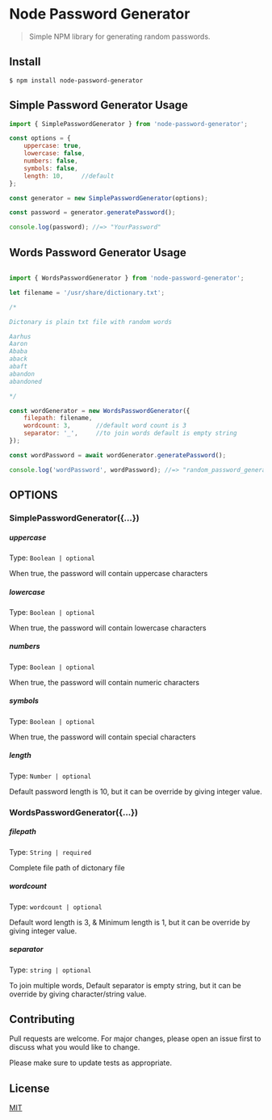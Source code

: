# Node Password Generator

> Simple NPM library for generating random passwords.


## Install

```
$ npm install node-password-generator
```

## Simple Password Generator Usage

```js
import { SimplePasswordGenerator } from 'node-password-generator';

const options = {
    uppercase: true,
    lowercase: false,
    numbers: false,
    symbols: false,
    length: 10,     //default
};

const generator = new SimplePasswordGenerator(options);

const password = generator.generatePassword();

console.log(password); //=> "YourPassword"
```

## Words Password Generator Usage

```js

import { WordsPasswordGenerator } from 'node-password-generator';

let filename = '/usr/share/dictionary.txt';

/*

Dictonary is plain txt file with random words

Aarhus
Aaron
Ababa
aback
abaft
abandon
abandoned

*/

const wordGenerator = new WordsPasswordGenerator({
    filepath: filename,
    wordcount: 3,       //default word count is 3
    separator: '_',     //to join words default is empty string
});

const wordPassword = await wordGenerator.generatePassword();

console.log('wordPassword', wordPassword); //=> "random_password_generator"

```

## OPTIONS

### SimplePasswordGenerator({...})

##### uppercase 

Type: `Boolean | optional`

When true, the password will contain uppercase characters

##### lowercase

Type: `Boolean | optional`

When true, the password will contain lowercase characters

##### numbers

Type: `Boolean | optional`

When true, the password will contain numeric characters

##### symbols

Type: `Boolean | optional`

When true, the password will contain special characters

##### length

Type: `Number | optional`

Default password length is 10, but it can be override by giving integer value.


### WordsPasswordGenerator({...})

##### filepath 

Type: `String | required`

Complete file path of dictonary file

##### wordcount

Type: `wordcount | optional`

Default word length is 3, & Minimum length is 1, but it can be override by giving integer value.

##### separator

Type: `string | optional`

To join multiple words, Default separator is empty string, but it can be override by giving character/string value.


## Contributing
Pull requests are welcome. For major changes, please open an issue first to discuss what you would like to change.

Please make sure to update tests as appropriate.

## License
[MIT](https://choosealicense.com/licenses/mit/)